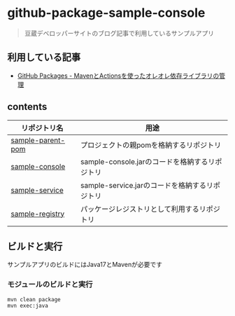 # github-package-sample-console
> 豆蔵デベロッパーサイトのブログ記事で利用しているサンプルアプリ

## 利用している記事
- [GitHub Packages - MavenとActionsを使ったオレオレ依存ライブラリの管理](https://developer.mamezou-tech.com/blogs/2023/02/19/github-packages-with-maven/)

## contents

|リポジトリ名|用途|
|-----------|---|
|[sample-parent-pom](https://github.com/extact-io/github-packages-sample-parent-pom)|プロジェクトの親pomを格納するリポジトリ|
|[sample-console](https://github.com/extact-io/github-packages-sample-console)|sample-console.jarのコードを格納するリポジトリ|
|[sample-service](https://github.com/extact-io/github-packages-sample-service)|sample-service.jarのコードを格納するリポジトリ|
|[sample-registry](https://github.com/extact-io/github-packages-sample-registry)|パッケージレジストリとして利用するリポジトリ|


## ビルドと実行
サンプルアプリのビルドにはJava17とMavenが必要です

### モジュールのビルドと実行
``` shell
mvn clean package
mvn exec:java
```
